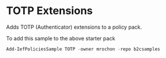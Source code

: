 # TOTP Extensions

Adds TOTP (Authenticator) extensions to a policy pack. 

To add this sample to the above starter pack
```PowerShell
Add-IefPoliciesSample TOTP -owner mrochon -repo b2csamples
```

